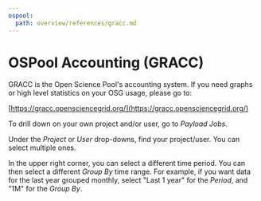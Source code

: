 ```yaml
---
ospool:
  path: overview/references/gracc.md
---
```


OSPool Accounting (GRACC)
======================

GRACC is the Open Science Pool's accounting system. If you need graphs or high level statistics
on your OSG usage, please go to:

[https://gracc.opensciencegrid.org/](https://gracc.opensciencegrid.org/)

To drill down on your own project and/or user, go to _Payload Jobs_.

Under the _Project_ or _User_ drop-downs, find your project/user. You can select multiple 
ones.

In the upper right corner, you can select a different time period. You can then select a
different _Group By_ time range. For example, if you want data for the last year grouped
monthly, select "Last 1 year" for the _Period_, and "1M" for the _Group By_.